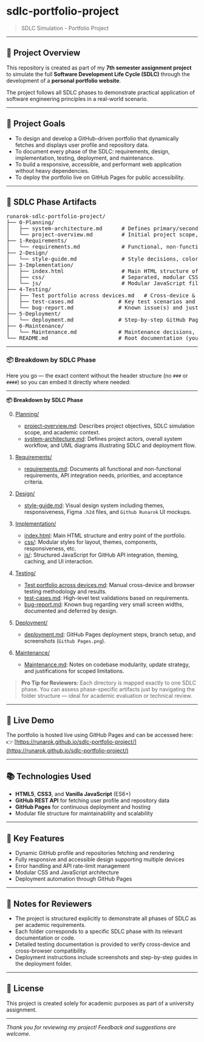 # sdlc-portfolio-project  
> SDLC Simulation - Portfolio Project

---

## 📖 Project Overview

This repository is created as part of my **7th semester assignment project** to simulate the full **Software Development Life Cycle (SDLC)** through the development of a **personal portfolio website**.

The project follows all SDLC phases to demonstrate practical application of software engineering principles in a real-world scenario.

---

## 🎯 Project Goals

- To design and develop a GitHub-driven portfolio that dynamically fetches and displays user profile and repository data.  
- To document every phase of the SDLC: requirements, design, implementation, testing, deployment, and maintenance.  
- To build a responsive, accessible, and performant web application without heavy dependencies.  
- To deploy the portfolio live on GitHub Pages for public accessibility.

---

## 🧩 SDLC Phase Artifacts

<pre>
runarok-sdlc-portfolio-project/
├── 0-Planning/
│   ├── system-architecture.md      # Defines primary/secondary actors and UML diagrams for portfolio SDLC flow
│   └── project-overview.md         # Initial project scope, background, goals, and SDLC simulation intent
├── 1-Requirements/
│   └── requirements.md             # Functional, non-functional requirements, acceptance criteria
├── 2-Design/
│   └── style-guide.md              # Style decisions, color themes, device resolutions, plugin instructions
├── 3-Implementation/
│   ├── index.html                  # Main HTML structure of the portfolio
│   ├── css/                        # Separated, modular CSS files by feature
│   └── js/                         # Modular JavaScript files by logic type
├── 4-Testing/
│   ├── Test portfolio across devices.md   # Cross-device & cross-browser testing documentation
│   ├── test-cases.md              # Key test scenarios and validations
│   └── bug-report.md              # Known issue(s) and justification logs
├── 5-Deployment/
│   └── deployment.md              # Step-by-step GitHub Pages deployment process with image references
├── 6-Maintenance/
│   └── Maintenance.md             # Maintenance decisions, folder structure, and modularity notes
└── README.md                      # Root documentation (you’re reading it!)
</pre>

---

### 📦 Breakdown by SDLC Phase

Here you go — the exact content without the header structure (no `###` or `####`) so you can embed it directly where needed:

---

**📦 Breakdown by SDLC Phase**

0. [Planning/](./0-Planning)
   - [project-overview.md](./0-Planning/project-overview.md): Describes project objectives, SDLC simulation scope, and academic context.
   - [system-architecture.md](./0-Planning/system-architecture.md): Defines project actors, overall system workflow, and UML diagrams illustrating SDLC and deployment flow.

1. [Requirements/](./1-Requirements)
   - [requirements.md](./1-Requirements/requirements.md): Documents all functional and non-functional requirements, API integration needs, priorities, and acceptance criteria.

2. [Design/](./2-Design)
   - [style-guide.md](./2-Design/style-guide.md): Visual design system including themes, responsiveness, Figma `.h2d` files, and `Github Runarok` UI mockups.

3. [Implementation/](./3-Implementation)
   - [index.html](./3-Implementation/index.html): Main HTML structure and entry point of the portfolio.
   - [css/](./3-Implementation/css): Modular styles for layout, themes, components, responsiveness, etc.
   - [js/](./3-Implementation/js): Structured JavaScript for GitHub API integration, theming, caching, and UI interaction.

4. [Testing/](./4-Testing)
   - [Test portfolio across devices.md](./4-Testing/Test%20portfolio%20across%20devices.md): Manual cross-device and browser testing methodology and results.
   - [test-cases.md](./4-Testing/test-cases.md): High-level test validations based on requirements.
   - [bug-report.md](./4-Testing/bug-report.md): Known bug regarding very small screen widths, documented and deferred by design.

5. [Deployment/](./5-Deployment)
   - [deployment.md](./5-Deployment/deployment.md): GitHub Pages deployment steps, branch setup, and screenshots (`Github Pages.png`).

6. [Maintenance/](./6-Maintenance)
   - [Maintenance.md](./6-Maintenance/Maintenance.md): Notes on codebase modularity, update strategy, and justifications for scoped limitations.

> **Pro Tip for Reviewers:**
> Each directory is mapped exactly to one SDLC phase. You can assess phase-specific artifacts just by navigating the folder structure — ideal for academic evaluation or technical review.

---

## 🚀 Live Demo

The portfolio is hosted live using GitHub Pages and can be accessed here:  
👉 [https://runarok.github.io/sdlc-portfolio-project/](https://runarok.github.io/sdlc-portfolio-project/)

---

## 📚 Technologies Used

- **HTML5**, **CSS3**, and **Vanilla JavaScript** (ES6+)  
- **GitHub REST API** for fetching user profile and repository data  
- **GitHub Pages** for continuous deployment and hosting  
- Modular file structure for maintainability and scalability

---

## 📌 Key Features

- Dynamic GitHub profile and repositories fetching and rendering  
- Fully responsive and accessible design supporting multiple devices  
- Error handling and API rate-limit management  
- Modular CSS and JavaScript architecture  
- Deployment automation through GitHub Pages

---

## 📝 Notes for Reviewers

- The project is structured explicitly to demonstrate all phases of SDLC as per academic requirements.  
- Each folder corresponds to a specific SDLC phase with its relevant documentation or code.  
- Detailed testing documentation is provided to verify cross-device and cross-browser compatibility.  
- Deployment instructions include screenshots and step-by-step guides in the deployment folder.

---

## 📄 License

This project is created solely for academic purposes as part of a university assignment.

---

*Thank you for reviewing my project! Feedback and suggestions are welcome.*
